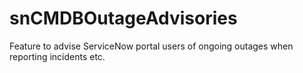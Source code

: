 # snCMDBOutageAdvisories
Feature to advise ServiceNow portal users of ongoing outages when reporting incidents etc.
